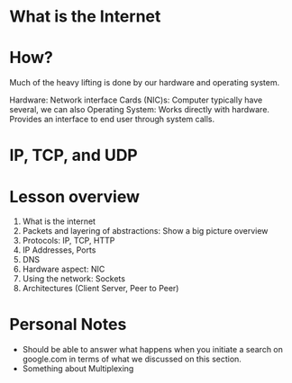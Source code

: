 # What is the Internet

# How?
Much of the heavy lifting is done by our hardware and operating system.

Hardware: Network interface Cards (NIC)s: Computer typically have several, we can also 
Operating System: Works directly with hardware. Provides an interface to end user through system calls.

# IP, TCP, and UDP
# Lesson overview
1. What is the internet
2. Packets and layering of abstractions: Show a big picture overview
3. Protocols: IP, TCP, HTTP
4. IP Addresses, Ports
5. DNS
6. Hardware aspect: NIC
7. Using the network: Sockets
8. Architectures (Client Server, Peer to Peer)

# Personal Notes
* Should be able to answer what happens when you initiate a search on google.com in terms of what we discussed on this section.
* Something about Multiplexing